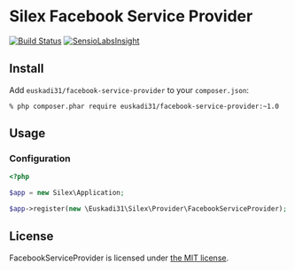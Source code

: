 # Silex Facebook Service Provider

[![Build Status](https://travis-ci.org/euskadi31/FacebookServiceProvider.svg?branch=master)](https://travis-ci.org/euskadi31/FacebookServiceProvider)
[![SensioLabsInsight](https://insight.sensiolabs.com/projects/2c558cf6-6607-4eba-a1c1-08f60e1d14ae/mini.png)](https://insight.sensiolabs.com/projects/2c558cf6-6607-4eba-a1c1-08f60e1d14ae)


## Install

Add `euskadi31/facebook-service-provider` to your `composer.json`:

    % php composer.phar require euskadi31/facebook-service-provider:~1.0

## Usage

### Configuration

```php
<?php

$app = new Silex\Application;

$app->register(new \Euskadi31\Silex\Provider\FacebookServiceProvider);
```

## License

FacebookServiceProvider is licensed under [the MIT license](LICENSE.md).

